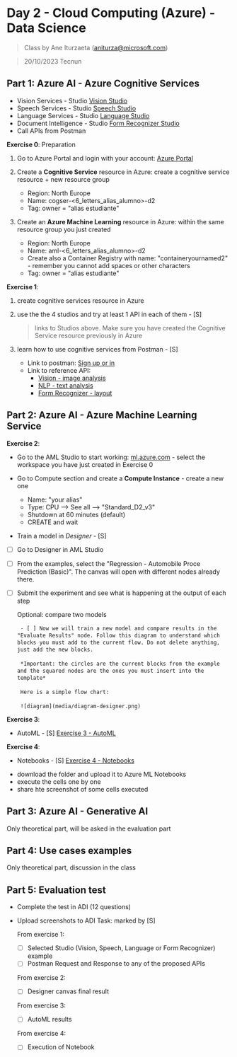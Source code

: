 # Day 2 - Cloud Computing (Azure) - Data Science

> Class by Ane Iturzaeta (aniturza@microsoft.com)

> 20/10/2023 Tecnun

## Part 1: Azure AI - Azure Cognitive Services

* Vision Services - Studio [Vision Studio](https://portal.vision.cognitive.azure.com/gallery/featured)
* Speech Services - Studio [Speech Studio](https://speech.microsoft.com/portal)
* Language Services - Studio [Language Studio](https://language.cognitive.azure.com/)
* Document Intelligence - Studio [Form Recognizer Studio](https://formrecognizer.appliedai.azure.com/studio)
* Call APIs from Postman

**Exercise 0**: Preparation

1.  Go to Azure Portal and login with your account: [Azure Portal](https://portal.azure.com/)

2. Create a **Cognitive Service** resource in Azure: create a cognitive service resource + new resource group
	- Region: North Europe
	- Name: cogser-<6_letters_alias_alumno>-d2
	- Tag: owner = "alias estudiante"

2. Create an **Azure Machine Learning** resource in Azure: within the same resource group you just created
	-  Region: North Europe
	- Name: aml-<6_letters_alias_alumno>-d2
	- Create also a Container Registry with name: "containeryournamed2" - remember you cannot add spaces or other characters
	- Tag: owner = "alias estudiante"


**Exercise 1**: 

1. create cognitive services resource in Azure
2. use the the 4 studios and try at least 1 API in each of them - [S]

	> links to Studios above. Make sure you have created the Cognitive Service resource previously in Azure

3. learn how to use cognitive services from Postman - [S]

	* Link to postman: [Sign up or in](https://www.postman.com/)
	* Link to reference API: 
		* [Vision - image analysis](https://learn.microsoft.com/en-us/rest/api/computervision/2023-02-01-preview/image-analysis/analyze?tabs=HTTP)
		* [NLP - text analysis](https://learn.microsoft.com/en-us/rest/api/language/2023-04-15-preview/text-analysis-runtime/analyze-text?tabs=HTTP)
		* [Form Recognizer - layout](https://learn.microsoft.com/en-us/azure/ai-services/document-intelligence/quickstarts/get-started-sdks-rest-api?view=doc-intel-3.1.0&pivots=programming-language-rest-apie)


## Part 2: Azure AI - Azure Machine Learning Service

**Exercise 2**:

* Go to the AML Studio to start working: [ml.azure.com](https://ml.azure.com/) - select the workspace you have just created in Exercise 0

* Go to Compute section and create a **Compute Instance** - create a new one
	- Name: "your alias"
	- Type: CPU --> See all --> "Standard_D2_v3"
	- Shutdown at 60 minutes (default)
	- CREATE and wait

* Train a model in *Designer* - [S]
 - [ ] Go to Designer in AML Studio 
 - [ ] From the examples, select the "Regression - Automobile Proce Prediction (Basic)". The canvas will open with different nodes already there. 
 - [ ] Submit the experiment and see what is happening at the output of each step


	Optional: compare two models

		- [ ] Now we will train a new model and compare results in the "Evaluate Results" node. Follow this diagram to understand which blocks you must add to the current flow. Do not delete anything, just add the new blocks.  

		*Important: the circles are the current blocks from the example and the squared nodes are the ones you must insert into the template*

		Here is a simple flow chart:

		![diagram](media/diagram-designer.png)


**Exercise 3**:

* AutoML - [S]
[Exercise 3 - AutoML](https://learn.microsoft.com/en-us/azure/machine-learning/tutorial-first-experiment-automated-ml?view=azureml-api-2) 


**Exercise 4**:

* Notebooks - [S]
[Exercise 4 - Notebooks](https://github.com/murggu/tecnun-cc-23/day2/Exercise4-notebooks) 

- download the folder and upload it to Azure ML Notebooks
- execute the cells one by one
- share hte screenshot of some cells executed

## Part 3: Azure AI - Generative AI

Only theoretical part, will be asked in the evaluation part

## Part 4: Use cases examples

Only theoretical part, discussion in the class

## Part 5: Evaluation test

* Complete the test in ADI (12 questions)

* Upload screenshots to ADI Task: marked by [S]

	From exercise 1: 

	- [ ] Selected Studio (Vision, Speech, Language or Form Recognizer) example
	- [ ] Postman Request and Response to any of the proposed APIs

	From exercise 2:

	- [ ] Designer canvas final result

	From exercise 3:

	- [ ] AutoML results

	From exercise 4:

	- [ ] Execution of Notebook
